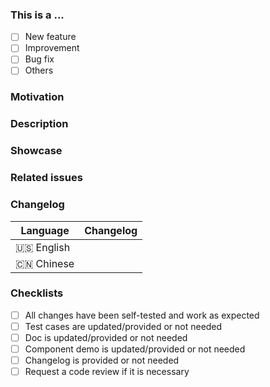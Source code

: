 <!--
First of all, thank you for your contribution! 
For bug fixes or other non-feature modifications, please base your branch on the main branch.
For new features or API modifications, please make sure your branch is based on the next branch. 
Thank you!
-->

### This is a ...
- [ ] New feature
- [ ] Improvement
- [ ] Bug fix
- [ ] Others

### Motivation
<!-- Please explain the reason of the changes made in this PR. -->

### Description 
<!-- 
Please describe the key changes made in this PR clearly and concisely, 
mention any potential risks, 
and provide some testing suggestions. 
-->

### Showcase
<!-- Including any screenshots of the changes. -->

### Related issues

### Changelog

| Language   | Changelog |
| ---------- | --------- |
| 🇺🇸 English |           |
| 🇨🇳 Chinese |           |

### Checklists
- [ ] All changes have been self-tested and work as expected
- [ ] Test cases are updated/provided or not needed
- [ ] Doc is updated/provided or not needed
- [ ] Component demo is updated/provided or not needed
- [ ] Changelog is provided or not needed
- [ ] Request a code review if it is necessary
